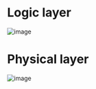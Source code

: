 # Logic layer

![image](https://github.com/user-attachments/assets/c922ff7a-edaf-436f-8771-bdef318c88e3)

# Physical layer

![image](https://github.com/user-attachments/assets/5d295c97-99e0-40ba-96fb-fe4664e9b0d8)
